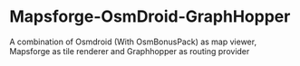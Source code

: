 # Mapsforge-OsmDroid-GraphHopper
A combination of Osmdroid (With OsmBonusPack) as map viewer, Mapsforge as tile renderer and Graphhopper as routing provider
